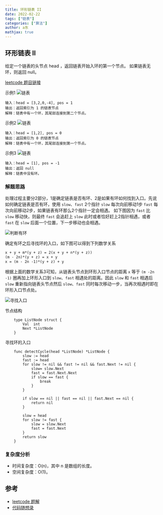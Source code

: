 ```yaml
---
title: 环形链表 II
date: 2022-02-22
tags: ["链表"]
categories: ["算法"]
author: a东
mathjax: true
---
```


## 环形链表 II
给定一个链表的头节点  head ，返回链表开始入环的第一个节点。 如果链表无环，则返回 null。

[ leetcode 题目链接](https://leetcode-cn.com/problems/linked-list-cycle-ii/)

示例1
![链表](/images/algorithm/linked-list/linked-list-cycle-ii-1.png)
```
输入：head = [3,2,0,-4], pos = 1
输出：返回索引为 1 的链表节点
解释：链表中有一个环，其尾部连接到第二个节点。
```
<!-- more -->

示例2
![链表](/images/algorithm/linked-list/linked-list-cycle-ii-2.png)
```
输入：head = [1,2], pos = 0
输出：返回索引为 0 的链表节点
解释：链表中有一个环，其尾部连接到第一个节点。
```

示例3
![链表](/images/algorithm/linked-list/linked-list-cycle-ii-3.png)
```
输入：head = [1], pos = -1
输出：返回 null
解释：链表中没有环。
```

### 解题思路
处理过程主要分2部分，1是确定链表是否有环、2是如果有环如何找到入口。先说如何确定链表是否有环，使用 `slow`、`fast` 2个指针 `slow` 每次向前移动1步 `fast` 每次向前移动2步，如果链表有环那么2个指针一定会相遇。
如下图因为 `fast` 比 `slow` 移动快，则最终 `fast` 会追赶上 `slow` 此时或者恰好赶上2指针相遇，或者 `fast` 在 `slow` 后面一个位置，下一步移动也会相遇。 

![判断有环](/images/algorithm/linked-list/linked-list-cycle-step1.png)

确定有环之后寻找环的入口，如下图可以得到下列数学关系
```markdown
x + y + m*(y + z) = 2(x + y + n*(y + z))
(m - 2n)*(y + z) = x + y
x = (m - 2n -1)*(y + z) + y
```
根据上面的数学关系3可知，从链表头节点到环形入口节点的距离 `x` 等于 `(m -2n -1)` 圈再加上环形入口到 `slow`、`fast` 相遇处的距离。因此 `slow` 和 `fast` 相遇后 `slow` 重新指向链表头节点然后 `slow`、`fast` 同时每次移动一步，当再次相遇时即在环形入口节点处。

![寻找入口](/images/algorithm/linked-list/linked-list-cycle-step2.png)

节点结构
```cgo
    type ListNode struct {
        Val  int
        Next *ListNode
    }
```

寻找环的入口
```cgo
    func detectCycle(head *ListNode) *ListNode {
        slow := head
        fast := head
        for slow != nil && fast != nil && fast.Next != nil {
            slow= slow.Next
            fast = fast.Next.Next
            if slow == fast {
                break
            }
        }
    
        if slow == nil || fast == nil || fast.Next == nil {
            return nil
        }
    
        slow = head
        for slow != fast {
            slow = slow.Next
            fast = fast.Next
        }
        return slow
    }
```


### 复杂度分析
- 时间复杂度：O(n)，其中 n 是数组的长度。
- 空间复杂度：O(1)。



## 参考
* [leetcode 题解](https://leetcode-cn.com/problems/linked-list-cycle-ii/solution/huan-xing-lian-biao-ii-by-leetcode-solution/)
* [代码随想录](https://www.programmercarl.com/0142.%E7%8E%AF%E5%BD%A2%E9%93%BE%E8%A1%A8II.html#%E6%80%9D%E8%B7%AF)






